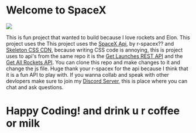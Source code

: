 # Welcome to SpaceX 

<img src="https://www.spacex.com/static/images/starship/desktop/WebsiteStarshipStack_Render_Desktop.webp">

<p>This is fun project that wanted to build because I love rockets and Elon. This project uses the This project uses the <a href="https://github.com/r-spacex/SpaceX-API">SpaceX Api</a>, by r-spacex?? and <a href="http://getskeleton.com/">Skeleton CSS CDN</a>, because writing CSS code is annoying, this is project uses to api's from the same repo it is the <a href="https://api.spacexdata.com/v4/launches/latest">Get Launches REST API</a> and the <a href="https://api.spacexdata.com/v4/rockets">Get All Rockets API</a>. You can clone this repo and make changes to it and change the js file. Huge thank your r-spacex for the api because I think that it is a fun API to play with. If you wanna collab and speak with other devlopers make sure to join my <a href="https://discord.gg/CuzBW4DA2f">Discord Server</a>, this is place where you can chat and ask questions.</p>

<h1>Happy Coding! and drink u r coffee or milk</h1>